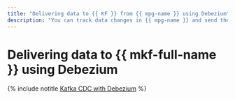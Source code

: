 ```yaml
---
title: "Delivering data to {{ KF }} from {{ mpg-name }} using Debezium"
description: "You can track data changes in {{ mpg-name }} and send them to {{ mkf-name }} using Change Data Capture (CDC)."
---
```


# Delivering data to {{ mkf-full-name }} using Debezium

{% include notitle [Kafka CDC with Debezium](../../_tutorials/dataplatform/debezium-mpg.md) %}
